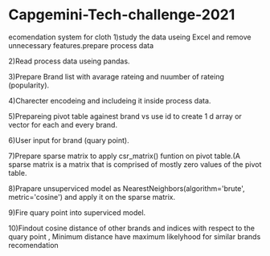 # Capgemini-Tech-challenge-2021
ecomendation system for cloth
1)study the data useing  Excel and remove unnecessary features.prepare process data

2)Read process data useing pandas.

3)Prepare Brand list with avarage rateing and nuumber of rateing (popularity).

4)Charecter encodeing and includeing it inside process data.

5)Prepareing pivot table againest brand vs use id to create 1 d array or vector for each and every brand. 

6)User input for brand (quary point). 

7)Prepare sparse matrix to apply csr_matrix() funtion on pivot  table.(A sparse matrix is a matrix that is comprised of mostly zero values of the pivot table.

8)Prapare unsuperviced  model as NearestNeighbors(algorithm='brute', metric='cosine') and apply it on the sparse matrix.

9)Fire quary point into superviced  model.

10)Findout cosine distance of other brands and indices with respect to the quary point , Minimum distance have maximum likelyhood for similar brands recomendation
